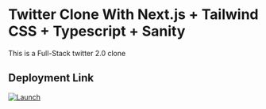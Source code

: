 # Twitter Clone With Next.js + Tailwind CSS + Typescript + Sanity

This is a Full-Stack twitter 2.0 clone

## Deployment Link

[![Launch](Lauch)](https://tansi-jones.vercel.app)
